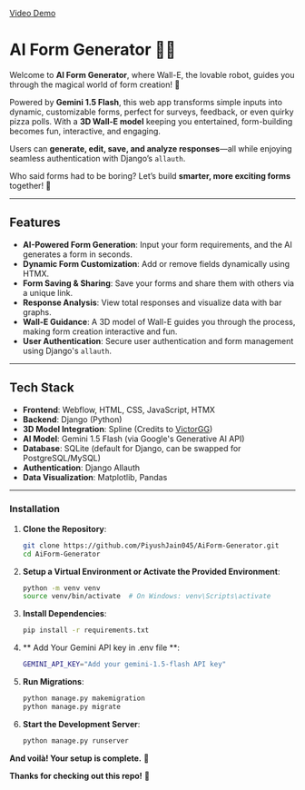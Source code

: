 [Video Demo](https://youtu.be/3MMPFYyVi6s)
# AI Form Generator 🤖📝  

Welcome to **AI Form Generator**, where Wall-E, the lovable robot, guides you through the magical world of form creation! 🚀  

Powered by **Gemini 1.5 Flash**, this web app transforms simple inputs into dynamic, customizable forms, perfect for surveys, feedback, or even quirky pizza polls. With a **3D Wall-E model** keeping you entertained, form-building becomes fun, interactive, and engaging.  

Users can **generate, edit, save, and analyze responses**—all while enjoying seamless authentication with Django’s `allauth`.  

Who said forms had to be boring? Let’s build **smarter, more exciting forms** together! 🎉 

---

## Features
- **AI-Powered Form Generation**: Input your form requirements, and the AI generates a form in seconds.
- **Dynamic Form Customization**: Add or remove fields dynamically using HTMX.
- **Form Saving & Sharing**: Save your forms and share them with others via a unique link.
- **Response Analysis**: View total responses and visualize data with bar graphs.
- **Wall-E Guidance**: A 3D model of Wall-E guides you through the process, making form creation interactive and fun.
- **User Authentication**: Secure user authentication and form management using Django's `allauth`.

--- 

## Tech Stack
- **Frontend**: Webflow, HTML, CSS, JavaScript, HTMX
- **Backend**: Django (Python)
- **3D Model Integration**: Spline (Credits to [VictorGG](https://app.spline.design/community/file/9246a5ca-7437-4bc7-9f6e-58b84d4e932f))
- **AI Model**: Gemini 1.5 Flash (via Google's Generative AI API)
- **Database**: SQLite (default for Django, can be swapped for PostgreSQL/MySQL)
- **Authentication**: Django Allauth
- **Data Visualization**: Matplotlib, Pandas

---

### Installation
1. **Clone the Repository**:
   ```bash
   git clone https://github.com/PiyushJain045/AiForm-Generator.git
   cd AiForm-Generator

2. **Setup a Virtual Environment or Activate the Provided Environment**:
   ```bash
   python -m venv venv
   source venv/bin/activate  # On Windows: venv\Scripts\activate

3. **Install Dependencies**:
   ```bash
   pip install -r requirements.txt

4. ** Add Your Gemini API key in .env file **:
   ```bash
   GEMINI_API_KEY="Add your gemini-1.5-flash API key"

5. **Run Migrations**:
   ```bash
   python manage.py makemigration
   python manage.py migrate

6. **Start the Development Server**:
   ```bash
   python manage.py runserver

**And voilà! Your setup is complete.** 🎉  

**Thanks for checking out this repo!** 🙌  

